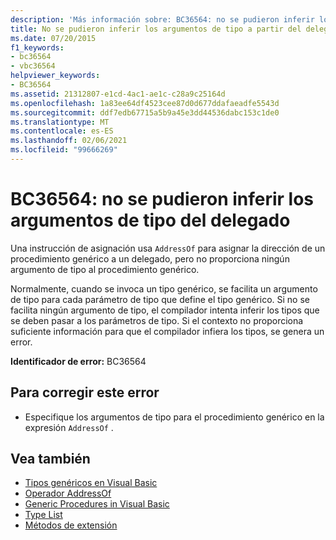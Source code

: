 ```yaml
---
description: 'Más información sobre: BC36564: no se pudieron inferir los argumentos de tipo del delegado'
title: No se pudieron inferir los argumentos de tipo a partir del delegado
ms.date: 07/20/2015
f1_keywords:
- bc36564
- vbc36564
helpviewer_keywords:
- BC36564
ms.assetid: 21312807-e1cd-4ac1-ae1c-c28a9c25164d
ms.openlocfilehash: 1a83ee64df4523cee87d0d677ddafaeadfe5543d
ms.sourcegitcommit: ddf7edb67715a5b9a45e3dd44536dabc153c1de0
ms.translationtype: MT
ms.contentlocale: es-ES
ms.lasthandoff: 02/06/2021
ms.locfileid: "99666269"
---
```

# <a name="bc36564-type-arguments-could-not-be-inferred-from-the-delegate"></a>BC36564: no se pudieron inferir los argumentos de tipo del delegado

Una instrucción de asignación usa `AddressOf` para asignar la dirección de un procedimiento genérico a un delegado, pero no proporciona ningún argumento de tipo al procedimiento genérico.

 Normalmente, cuando se invoca un tipo genérico, se facilita un argumento de tipo para cada parámetro de tipo que define el tipo genérico. Si no se facilita ningún argumento de tipo, el compilador intenta inferir los tipos que se deben pasar a los parámetros de tipo. Si el contexto no proporciona suficiente información para que el compilador infiera los tipos, se genera un error.

 **Identificador de error:** BC36564

## <a name="to-correct-this-error"></a>Para corregir este error

- Especifique los argumentos de tipo para el procedimiento genérico en la expresión `AddressOf` .

## <a name="see-also"></a>Vea también

- [Tipos genéricos en Visual Basic](../../programming-guide/language-features/data-types/generic-types.md)
- [Operador AddressOf](../operators/addressof-operator.md)
- [Generic Procedures in Visual Basic](../../programming-guide/language-features/data-types/generic-procedures.md)
- [Type List](../statements/type-list.md)
- [Métodos de extensión](../../programming-guide/language-features/procedures/extension-methods.md)
